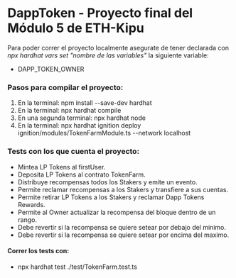 # DappToken - Proyecto final del Módulo 5 de ETH-Kipu

 Para poder correr el proyecto localmente asegurate de tener declarada con  *npx hardhat vars set "nombre de las variables"* la siguiente variable: 

 - DAPP_TOKEN_OWNER

### Pasos para compilar el proyecto:

1. En la terminal: npm install --save-dev hardhat
2. En la terminal: npx hardhat compile
3. En una segunda terminal: npx hardhat node
4. En la terminal: npx hardhat ignition deploy ignition/modules/TokenFarmModule.ts --network localhost

### Tests con los que cuenta el proyecto:

- Mintea LP Tokens al firstUser.
- Deposita LP Tokens al contrato TokenFarm.
- Distribuye recompensas todos los Stakers y emite un evento.
- Permite reclamar recompensas a los Stakers y transfiere a sus cuentas.
- Permite retirar LP Tokens a los Stakers  y reclamar Dapp Tokens Rewards.
- Permite al Owner actualizar la recompensa del bloque dentro de un rango.
- Debe revertir si la recompensa se quiere setear por debajo del minimo.
- Debe revertir si la recompensa se quiere setear por encima del maximo.

#### Correr los tests con: 
- npx hardhat test ./test/TokenFarm.test.ts
